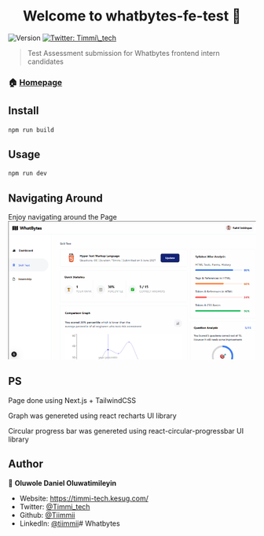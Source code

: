 <h1 align="center">Welcome to whatbytes-fe-test 👋</h1>
<p>
  <img alt="Version" src="https://img.shields.io/badge/version-0.0.0-blue.svg?cacheSeconds=2592000" />
  <a href="https://twitter.com/Timmi_tech" target="_blank">
    <img alt="Twitter: Timmi\_tech" src="https://img.shields.io/twitter/follow/Timmi\_tech.svg?style=social" />
  </a>
</p>

> Test Assessment submission for Whatbytes frontend intern candidates

### 🏠 [Homepage](https://daniel-oluwole-whatbytes-fe-test.vercel.app/)

## Install

```sh
npm run build
```

## Usage

```sh
npm run dev
```
## Navigating Around
<p>
   Enjoy navigating around the Page
  <img src='public/images/dashboard.png' alt='dashboard image'/>
</p>


## PS
<p>Page done using Next.js + TailwindCSS</p>
<p>Graph was genereted using react recharts UI library</p>
<p>Circular progress bar was genereted using react-circular-progressbar UI library</p>

## Author

👤 **Oluwole Daniel Oluwatimileyin**

* Website: https://timmi-tech.kesug.com/
* Twitter: [@Timmi\_tech](https://twitter.com/Timmi\_tech)
* Github: [@Tiimmii](https://github.com/Tiimmii)
* LinkedIn: [@tiimmii](https://linkedin.com/in/tiimmii)# Whatbytes
